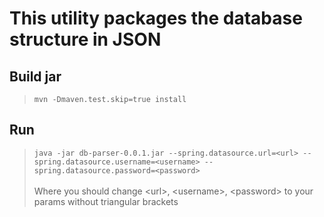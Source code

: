 # This utility packages the database structure in JSON

## Build jar
>`mvn -Dmaven.test.skip=true install`

## Run
>`java -jar db-parser-0.0.1.jar --spring.datasource.url=<url> --spring.datasource.username=<username> --spring.datasource.password=<password>`
<br /><br />Where you should change &lt;url&gt;, &lt;username&gt;, &lt;password&gt; to your params without triangular brackets
